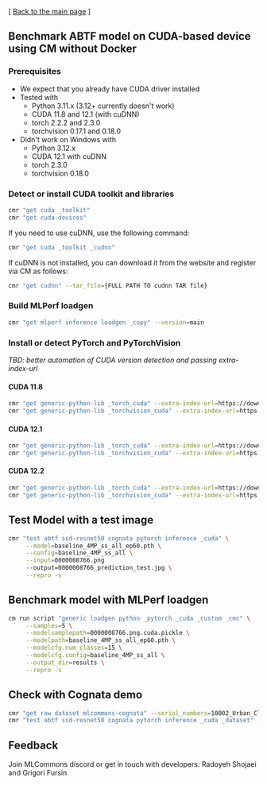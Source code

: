 [ [Back to the main page](README.md) ]


## Benchmark ABTF model on CUDA-based device using CM without Docker

### Prerequisites

* We expect that you already have CUDA driver installed
* Tested with 
  * Python 3.11.x (3.12+ currently doesn't work)
  * CUDA 11.8 and 12.1 (with cuDNN)
  * torch 2.2.2 and 2.3.0
  * torchvision 0.17.1 and 0.18.0 
* Didn't work on Windows with
  * Python 3.12.x
  * CUDA 12.1 with cuDNN
  * torch 2.3.0
  * torchvision 0.18.0 


### Detect or install CUDA toolkit and libraries


```bash
cmr "get cuda _toolkit"
cmr "get cuda-devices"
```

If you need to use cuDNN, use the following command:

```bash
cmr "get cuda _toolkit _cudnn"
```

If cuDNN is not installed, you can download it from the website and register via CM as follows:
```bash
cmr "get cudnn" --tar_file={FULL PATH TO cudnn TAR file}
```

### Build MLPerf loadgen

```bash
cmr "get mlperf inference loadgen _copy" --version=main
```


### Install or detect PyTorch and PyTorchVision

*TBD: better automation of CUDA version detection and passing extra-index-url*

#### CUDA 11.8

```bash
cmr "get generic-python-lib _torch_cuda" --extra-index-url=https://download.pytorch.org/whl/cu118 --force-install
cmr "get generic-python-lib _torchvision_cuda" --extra-index-url=https://download.pytorch.org/whl/cu118 --force-install
```

#### CUDA 12.1

```bash
cmr "get generic-python-lib _torch_cuda" --extra-index-url=https://download.pytorch.org/whl/cu121 --force-install --version=2.2.2
cmr "get generic-python-lib _torchvision_cuda" --extra-index-url=https://download.pytorch.org/whl/cu121 --force-install --version=0.17.1
```

#### CUDA 12.2

```bash
cmr "get generic-python-lib _torch_cuda" --extra-index-url=https://download.pytorch.org/whl/cu122 --force-install --version=2.2.2
cmr "get generic-python-lib _torchvision_cuda" --extra-index-url=https://download.pytorch.org/whl/cu122 --force-install --version=0.17.1
```


## Test Model with a test image

```bash
cmr "test abtf ssd-resnet50 cognata pytorch inference _cuda" \
     --model=baseline_4MP_ss_all_ep60.pth \
     --config=baseline_4MP_ss_all \
     --input=0000008766.png 
     --output=0000008766_prediction_test.jpg \
     --repro -s
```

## Benchmark model with MLPerf loadgen

```bash
cm run script "generic loadgen python _pytorch _cuda _custom _cmc" \
     --samples=5 \
     --modelsamplepath=0000008766.png.cuda.pickle \
     --modelpath=baseline_4MP_ss_all_ep60.pth \
     --modelcfg.num_classes=15 \
     --modelcfg.config=baseline_4MP_ss_all \
     --output_dir=results \
     --repro -s
```


## Check with Cognata demo

```bash
cmr "get raw dataset mlcommons-cognata" --serial_numbers=10002_Urban_Clear_Morning --group_names=Cognata_Camera_01_8M --file_names=Cognata_Camera_01_8M_ann.zip;Cognata_Camera_01_8M_ann_laneline.zip;Cognata_Camera_01_8M.zip
cmr "test abtf ssd-resnet50 cognata pytorch inference _cuda _dataset" --model=baseline_4MP_ss_all_ep60.pth --config=baseline_4MP_ss_all --visualize
```


## Feedback

Join MLCommons discord or get in touch with developers: Radoyeh Shojaei and Grigori Fursin

